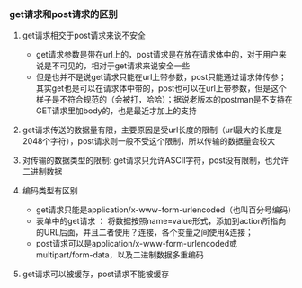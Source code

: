 
### get请求和post请求的区别

1. get请求相交于post请求来说不安全
    - get请求参数是带在url上的，post请求是在放在请求体中的，对于用户来说是不可见的，相对于get请求来说安全一些
    - 但是也并不是说get请求只能在url上带参数，post只能通过请求体传参；其实get也是可以在请求体中带的，post也可以在url上带参数，但是这个样子是不符合规范的（会被打，哈哈）；据说老版本的postman是不支持在GET请求里加body的，也是最近才加上的支持

2. get请求传送的数据量有限，主要原因是受url长度的限制（url最大的长度是2048个字符），post请求则一般不受这个限制，所以传输的数据量会较大

3. 对传输的数据类型的限制: get请求只允许ASCII字符，post没有限制，也允许二进制数据

4. 编码类型有区别
    - get请求只能是application/x-www-form-urlencoded（也叫百分号编码）
    - 表单中的get请求 ： 将数据按照name=value形式，添加到action所指向的URL后面，并且二者使用？连接，各个变量之间使用&连接；
    - post请求可以是application/x-www-form-urlencoded或multipart/form-data，以及二进制数据多重编码

5. get请求可以被缓存，post请求不能被缓存



